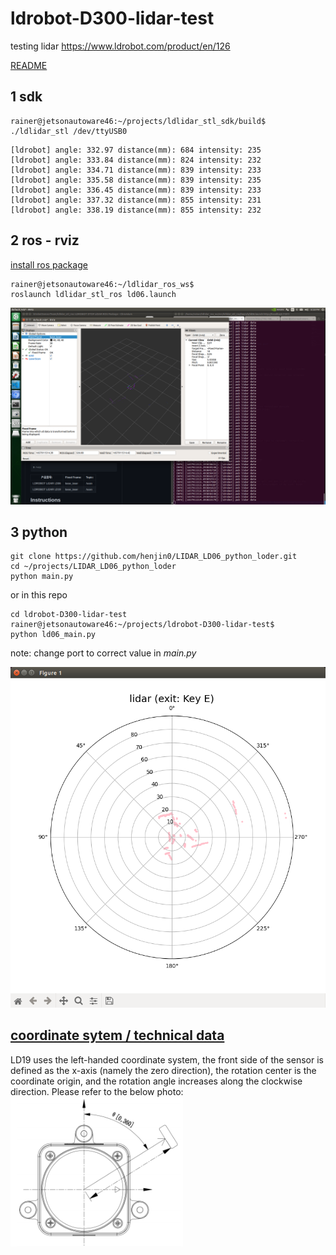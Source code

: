 # ldrobot-D300-lidar-test
testing lidar https://www.ldrobot.com/product/en/126

[README](https://github.com/ldrobotSensorTeam/DeveloperKit/blob/master/D300Kit.md)




## 1 sdk
```
rainer@jetsonautoware46:~/projects/ldlidar_stl_sdk/build$ 
./ldlidar_stl /dev/ttyUSB0
```
```
[ldrobot] angle: 332.97 distance(mm): 684 intensity: 235 
[ldrobot] angle: 333.84 distance(mm): 824 intensity: 232 
[ldrobot] angle: 334.71 distance(mm): 839 intensity: 233 
[ldrobot] angle: 335.58 distance(mm): 839 intensity: 235 
[ldrobot] angle: 336.45 distance(mm): 839 intensity: 233 
[ldrobot] angle: 337.32 distance(mm): 855 intensity: 231 
[ldrobot] angle: 338.19 distance(mm): 855 intensity: 232 
```

## 2 ros - rviz
[install ros package](https://github.com/ldrobotSensorTeam/ldlidar_stl_ros)
```
rainer@jetsonautoware46:~/ldlidar_ros_ws$ 
roslaunch ldlidar_stl_ros ld06.launch
```
![](./media/ros-rviz.png)


## 3 python
```
git clone https://github.com/henjin0/LIDAR_LD06_python_loder.git
cd ~/projects/LIDAR_LD06_python_loder
python main.py 
```
or in this repo
```
cd ldrobot-D300-lidar-test
rainer@jetsonautoware46:~/projects/ldrobot-D300-lidar-test$ 
python ld06_main.py 
```

note: change port to correct value in *main.py*

![](./media/pythontest.png)

## [coordinate sytem / technical data](https://www.waveshare.com/wiki/DTOF_LIDAR_LD19)
LD19 uses the left-handed coordinate system, the front side of the sensor is defined as the x-axis (namely the zero direction), the rotation center is the coordinate origin, and the rotation angle increases along the clockwise direction. Please refer to the below photo:
![](media/DTOF-Coordinate.png)
